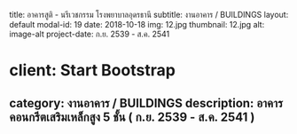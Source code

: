 ---
---
title: อาคารสูติ - นรีเวชกรรม  โรงพยาบาลอุดรธานี
subtitle: งานอาคาร / BUILDINGS
layout: default
modal-id: 19
date: 2018-10-18
img: 12.jpg
thumbnail: 12.jpg
alt: image-alt
project-date: ก.ย. 2539 - ส.ค. 2541
# client: Start Bootstrap
category: งานอาคาร / BUILDINGS
description: อาคารคอนกรีตเสริมเหล็กสูง 5 ชั้น ( ก.ย. 2539 - ส.ค. 2541 )
---